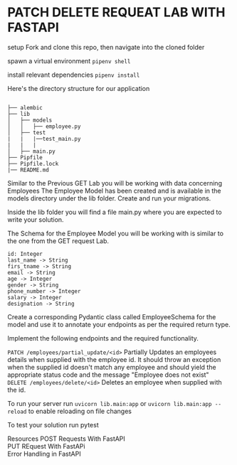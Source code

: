 # PATCH DELETE REQUEAT LAB WITH FASTAPI

setup
Fork and clone this repo, then navigate into the cloned folder

spawn a virtual environment `pipenv shell`  

install relevant dependencies `pipenv install`  

Here's the directory structure for our application
```

├── alembic
├── lib
│   ├── models
│   │   ├── employee.py
│   ├── test
|   |   |──test_main.py
|   |   |
│   ├── main.py
├── Pipfile
├── Pipfile.lock
|── README.md
```

Similar to the Previous GET Lab you will be working with data concerning Employees The Employee Model has been created and is available in the models directory under the lib folder. Create and run your migrations.

Inside the lib folder you will find a file main.py where you are expected to write your solution.

The Schema for the Employee Model you will be working with is similar to the one from the GET request Lab.
```
id: Integer
last_name -> String 
firs_tname -> String 
email -> String 
age -> Integer
gender -> String
phone_number -> Integer 
salary -> Integer
designation -> String
```
Create a corresponding Pydantic class called EmployeeSchema for the model and use it to annotate your endpoints as per the required return type. 

Implement the following endpoints and the required functionality.

`PATCH /employees/partial_update/<id>` Partially Updates an employees details when supplied with the employee id. It should throw an exception when the supplied id doesn't match any employee and should yield the appropriate status code and the message "Employee does not exist"    
`DELETE /employees/delete/<id>` Deletes an employee when supplied with the id.  

To run your server run `uvicorn lib.main:app` or `uvicorn lib.main:app --reload` to enable reloading on file changes

To test your solution run pytest

Resources
POST Requests With FastAPI  
PUT REquest With FastAPi    
Error Handling in FastAPI   

